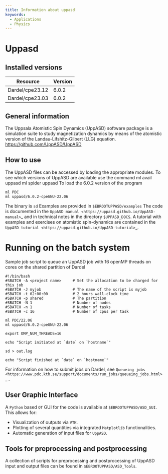 ```yaml
---
title: Information about uppasd
keywords:
  - Applications
  - Physics
---
```

# Uppasd

## Installed versions

| Resource | Version |
|---|---|
| Dardel/cpe23.12 | 6.0.2 |
| Dardel/cpe23.03 | 6.0.2 |

## General information

The Uppsala Atomistic Spin Dynamics (UppASD) software package is a simulation suite to study magnetization dynamics by means of the atomistic version of the Landau-Lifshitz-Gilbert (LLG) equation.
https://github.com/UppASD/UppASD

## How to use

The UppASD files can be accessed by loading the appropriate modules. To see which versions of UppASD are available use the command
ml avail uppasd
ml spider uppasd
To load the 6.0.2 version of the program
```
ml PDC
ml uppasd/6.0.2-cpeGNU-22.06
```
The binary is ``sd``
Examples are provided in ``$EBROOTUPPASD/examples``
The code is documented in the `UppASD manual <https://uppasd.github.io/UppASD-manual>`_ and in technical notes in the directory ``$UPPASD_DOCS``.
A tutorial with examples and exercises on atomistic spin-dynamics are contained in the `UppASD tutorial <https://uppasd.github.io/UppASD-tutorial>`_.

# Running on the batch system
Sample job script to queue an UppASD job with 16 openMP threads on cores on the shared partition of Dardel

```
#!/bin/bash
#SBATCH -A <project name>     # Set the allocation to be charged for this job
#SBATCH -J myjob              # The name of the script is myjob
#SBATCH -t 02:00:00           # 2 hours wall-clock time
#SBATCH -p shared             # The partition
#SBATCH -N 1                  # Number of nodes
#SBATCH -n 1                  # Number of tasks
#SBATCH -c 16                 # Number of cpus per task

ml PDC/22.06
ml uppasd/6.0.2-cpeGNU-22.06

export OMP_NUM_THREADS=16

echo "Script initiated at `date` on `hostname`"

sd > out.log

echo "Script finished at `date` on `hostname`"
```

For information on how to submit jobs on Dardel, see `Queueing jobs <https://www.pdc.kth.se/support/documents/run_jobs/queueing_jobs.html>`_ .

## User Graphic Interface
A `Python` based `QT` GUI for the code is available at ``$EBROOTUPPASD/ASD_GUI``.
This allows for:
- Visualization of outputs via `VTK`.
- Plotting of several quantities via integrated `Matplotlib` functionalities.
- Automatic generation of input files for `UppASD`.

## Tools for preprocessing and postprocessing
A collection of scripts for preprocessing and postprocessing of UppASD input and output files can be found in ``$EBROOTUPPASD/ASD_Tools``.

